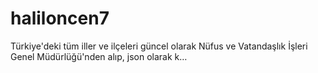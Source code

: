 # haliloncen7
Türkiye'deki tüm iller ve ilçeleri güncel olarak Nüfus ve Vatandaşlık İşleri Genel Müdürlüğü'nden alıp, json olarak k…
